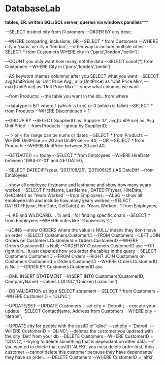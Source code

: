 # DatabaseLab
******tables, ER. written SQL/SQL server, queries via windows parallels*********




--SELECT distinct city from Customers
--ORDER BY city desc;


--WHERE comparing, inclusions, OR
--SELECT * from Customers
--WHERE city = 'paris' or city = 'london';
	--other way to include multiple cities
--SELECT * from Customers WHERE city in ('paris','london','berlin');


--COUNT you only want how many, not the data
--SELECT count(*) from Customers
--WHERE City in ('paris','london','berlin');


--AS keyword (names columns) after you SELECT what you want
--SELECT avg(UnitPrice) as 'Unit Price Avg', min(UnitPrice) as 'Unit Price Min', 
--max(UnitPrice) as 'Unit Price Max' --show what columns we want

--from Products; --the table you want in the db...from where



--datatype is BIT where 1 (which is true) or 0 (which is false)
--SELECT * from Products
--WHERE Discontinued = 1;


--GROUP BY
--SELECT SupplierID as 'Supplier ID', avg(UnitPrice) as 'Avg Unit Price'
--from Products
--group by SupplierID;


-- > or <  for range can be nums or dates
--SELECT * from Products
--WHERE UnitPrice >= 20 and UnitPrice <= 40;
	--OR
--SELECT * from Products
--WHERE UnitPrice between 20 and 40;


--GETDATE() == today
--SELECT * from Employees
--WHERE HireDate between '1994-01-01' and GETDATE();


--SELECT DATEDIFF(year, '2017/08/25', '2011/08/25') AS DateDiff
--from Employees;


--show all employee firstname and lastname and show how many years worked
--SELECT FirstName, LastName , DATEDIFF(year, HireDate, GetDate()) as 'Years Worked'
--from Employees;
	--ALSO 
--show all employee info and include how many years worked
--SELECT DATEDIFF(year, HireDate, GetDate()) as 'Years Worked', * from Employees;


--LIKE and WILDCARD.... % and _ for finding specific chars 
--SELECT * from Employees
--WHERE notes like '%university%';


--JOINS 
--show ORDERS where the value is NULL/ means they don't have an order
--SELECT Customers.CustomerID
--FROM Customers 
--LEFT JOIN Orders on Customers.CustomerId = Orders.CustomerID
--WHERE Orders.CustomerID is Null;
--ORDER BY Customers.CustomerID asc
	--OR right join... it just depends how you order the tables in the query
--SELECT Customers.CustomerID
--FROM Orders 
--RIGHT JOIN Customers on Customers.CustomerId = Orders.CustomerID
--WHERE Orders.CustomerID is Null;
--ORDER BY Customers.CustomerID asc


--DML INSERT STATEMENT
--INSERT INTO Customers(CustomerID, CompanyName)
--values ('QLINC','Quicken Loans Inc');

--DB VALIDATION using a SELECT statement
--SELECT * from Customers
--WHERE CustomerID = 'QLINC';


--UPDATE/SET
--UPDATE Customers
--set city = 'Detroit';
	--execute your update
	--SELECT ContactName, Address from Customers
	--WHERE city = 'detroit';


--UPDATE city for people with the custID of 'qlinc'
--set city = 'Detroit'
--WHERE CustomerID = 'QLINC';
	--deletes the customer you updated with the city 'Det' from your db
--DELETE Customers
--WHERE CustomerID = 'QLINC';
	--trying to delete something that is dependant on other data. 
	--if you wanted to delete that custID 'ALFKI', you must delete order first, then customer
		--cannot delete this customer because they have dependants/ they have an order...
		--DELETE Customers
		--WHERE CustomerID = 'alfki'; 



















